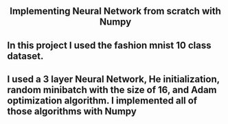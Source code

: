<h2 align=center> Implementing Neural Network from scratch with Numpy </h2>
<h2> 
In this project I used the fashion mnist 10 class dataset. 
</h2>
<h2> 
  I used a 3 layer Neural Network, He initialization, random minibatch with the size of 16, and Adam optimization algorithm. I implemented all of those algorithms with Numpy
</h2>
